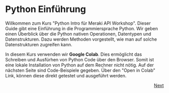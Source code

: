 # Python Einführung

Willkommen zum Kurs "Python Intro für Meraki API Workshop". Dieser Guide gibt eine Einführung in die Programmiersprache Python. Wir geben einen Überblick über die Python nativen Operationen, Datentypen und Datenstrukturen. Dazu werden Methoden vorgestellt, wie man auf solche Datenstrukturen zugreifen kann.

In diesem Kurs verwenden wir **Google Colab**. Dies ermöglicht das Schreiben und Ausfürhen von Python Code über den Browser. Somit ist eine lokale Installation von Python auf dem Rechner nicht nötig. Auf der nächsten Seite sind Code-Beispiele gegeben. Über den "Open in Colab" Link, können diese direkt getestet und ausgeführt werden. 

<div dir=rtl markdown=1 > <a href="https://github.com/asummera/python_einfuehrung/blob/master/Python_intro.ipynb"> Next</a> </div> 